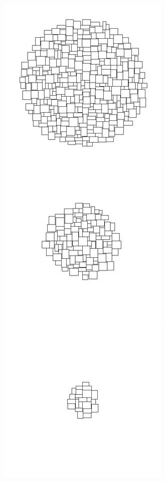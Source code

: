 ﻿![Samle image 1](TagCloudImages/TagCloud_2022-11-04-23-07-15.png)
![Samle image 2](TagCloudImages/TagCloud_2022-11-04-23-07-25.png)
![Samle image 3](TagCloudImages/TagCloud_2022-11-04-23-07-33.png)